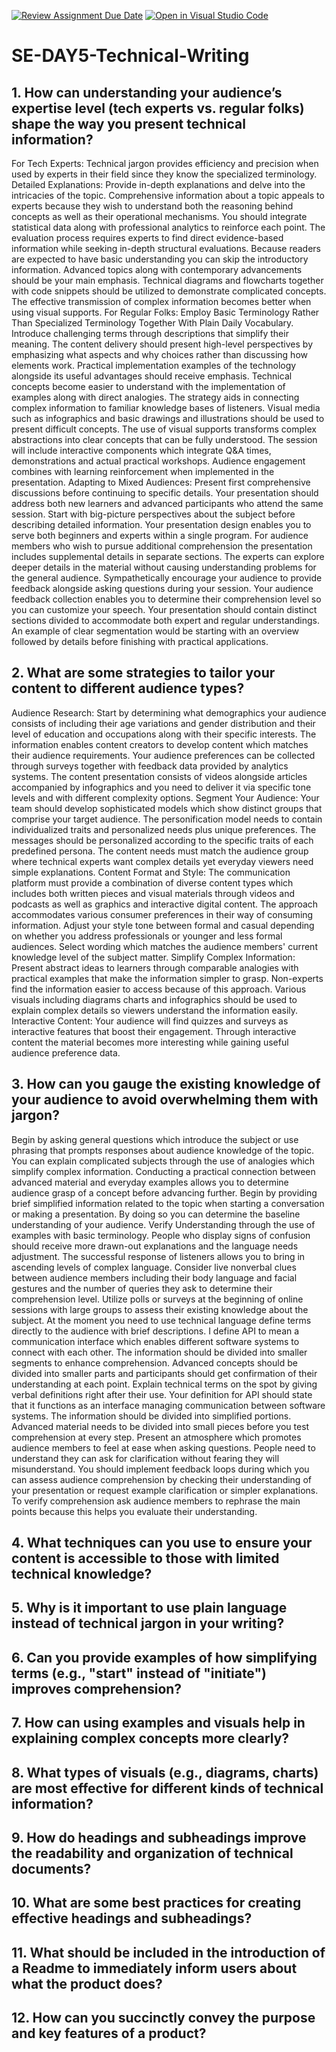 [![Review Assignment Due Date](https://classroom.github.com/assets/deadline-readme-button-22041afd0340ce965d47ae6ef1cefeee28c7c493a6346c4f15d667ab976d596c.svg)](https://classroom.github.com/a/zsAR-pyY)
[![Open in Visual Studio Code](https://classroom.github.com/assets/open-in-vscode-2e0aaae1b6195c2367325f4f02e2d04e9abb55f0b24a779b69b11b9e10269abc.svg)](https://classroom.github.com/online_ide?assignment_repo_id=18460926&assignment_repo_type=AssignmentRepo)
# SE-DAY5-Technical-Writing
## 1. How can understanding your audience’s expertise level (tech experts vs. regular folks) shape the way you present technical information?
For Tech Experts:
Technical jargon provides efficiency and precision when used by experts in their field since they know the specialized terminology.
Detailed Explanations: Provide in-depth explanations and delve into the intricacies of the topic. Comprehensive information about a topic appeals to experts because they wish to understand both the reasoning behind concepts as well as their operational mechanisms.
You should integrate statistical data along with professional analytics to reinforce each point. The evaluation process requires experts to find direct evidence-based information while seeking in-depth structural evaluations.
Because readers are expected to have basic understanding you can skip the introductory information. Advanced topics along with contemporary advancements should be your main emphasis.
Technical diagrams and flowcharts together with code snippets should be utilized to demonstrate complicated concepts. The effective transmission of complex information becomes better when using visual supports.
For Regular Folks:
Employ Basic Terminology Rather Than Specialized Terminology Together With Plain Daily Vocabulary. Introduce challenging terms through descriptions that simplify their meaning.
The content delivery should present high-level perspectives by emphasizing what aspects and why choices rather than discussing how elements work. Practical implementation examples of the technology alongside its useful advantages should receive emphasis.
Technical concepts become easier to understand with the implementation of examples along with direct analogies. The strategy aids in connecting complex information to familiar knowledge bases of listeners.
Visual media such as infographics and basic drawings and illustrations should be used to present difficult concepts. The use of visual supports transforms complex abstractions into clear concepts that can be fully understood.
The session will include interactive components which integrate Q&A times, demonstrations and actual practical workshops. Audience engagement combines with learning reinforcement when implemented in the presentation.
Adapting to Mixed Audiences:
Present first comprehensive discussions before continuing to specific details. Your presentation should address both new learners and advanced participants who attend the same session.
Start with big-picture perspectives about the subject before describing detailed information. Your presentation design enables you to serve both beginners and experts within a single program.
For audience members who wish to pursue additional comprehension the presentation includes supplemental details in separate sections. The experts can explore deeper details in the material without causing understanding problems for the general audience.
Sympathetically encourage your audience to provide feedback alongside asking questions during your session. Your audience feedback collection enables you to determine their comprehension level so you can customize your speech.
Your presentation should contain distinct sections divided to accommodate both expert and regular understandings. An example of clear segmentation would be starting with an overview followed by details before finishing with practical applications.

## 2. What are some strategies to tailor your content to different audience types?
Audience Research:
Start by determining what demographics your audience consists of including their age variations and gender distribution and their level of education and occupations along with their specific interests. The information enables content creators to develop content which matches their audience requirements.
Your audience preferences can be collected through surveys together with feedback data provided by analytics systems. The content presentation consists of videos alongside articles accompanied by infographics and you need to deliver it via specific tone levels and with different complexity options.
Segment Your Audience:
Your team should develop sophisticated models which show distinct groups that comprise your target audience. The personification model needs to contain individualized traits and personalized needs plus unique preferences.
The messages should be personalized according to the specific traits of each predefined persona. The content needs must match the audience group where technical experts want complex details yet everyday viewers need simple explanations.
Content Format and Style:
The communication platform must provide a combination of diverse content types which includes both written pieces and visual materials through videos and podcasts as well as graphics and interactive digital content. The approach accommodates various consumer preferences in their way of consuming information.
Adjust your style tone between formal and casual depending on whether you address professionals or younger and less formal audiences. Select wording which matches the audience members' current knowledge level of the subject matter.
Simplify Complex Information:
Present abstract ideas to learners through comparable analogies with practical examples that make the information simpler to grasp. Non-experts find the information easier to access because of this approach.
Various visuals including diagrams charts and infographics should be used to explain complex details so viewers understand the information easily.
Interactive Content:
Your audience will find quizzes and surveys as interactive features that boost their engagement. Through interactive content the material becomes more interesting while gaining useful audience preference data.

## 3. How can you gauge the existing knowledge of your audience to avoid overwhelming them with jargon?
Begin by asking general questions which introduce the subject or use phrasing that prompts responses about audience knowledge of the topic. 
You can explain complicated subjects through the use of analogies which simplify complex information. Conducting a practical connection between advanced material and everyday examples allows you to determine audience grasp of a concept before advancing further.
Begin by providing brief simplified information related to the topic when starting a conversation or making a presentation. By doing so you can determine the baseline understanding of your audience.
Verify Understanding through the use of examples with basic terminology. People who display signs of confusion should receive more drawn-out explanations and the language needs adjustment. The successful response of listeners allows you to bring in ascending levels of complex language.
Consider live nonverbal clues between audience members including their body language and facial gestures and the number of queries they ask to determine their comprehension level.
Utilize polls or surveys at the beginning of online sessions with large groups to assess their existing knowledge about the subject. 
At the moment you need to use technical language define terms directly to the audience with brief descriptions. I define API to mean a communication interface which enables different software systems to connect with each other.
The information should be divided into smaller segments to enhance comprehension. Advanced concepts should be divided into smaller parts and participants should get confirmation of their understanding at each point.
Explain technical terms on the spot by giving verbal definitions right after their use. Your definition for API should state that it functions as an interface managing communication between software systems.
The information should be divided into simplified portions. Advanced material needs to be divided into small pieces before you test comprehension at every step.
Present an atmosphere which promotes audience members to feel at ease when asking questions. People need to understand they can ask for clarification without fearing they will misunderstand.
You should implement feedback loops during which you can assess audience comprehension by checking their understanding of your presentation or request example clarification or simpler explanations. To verify comprehension ask audience members to rephrase the main points because this helps you evaluate their understanding.
## 4. What techniques can you use to ensure your content is accessible to those with limited technical knowledge?
## 5. Why is it important to use plain language instead of technical jargon in your writing?
## 6. Can you provide examples of how simplifying terms (e.g., "start" instead of "initiate") improves comprehension?
## 7. How can using examples and visuals help in explaining complex concepts more clearly?
## 8. What types of visuals (e.g., diagrams, charts) are most effective for different kinds of technical information?
## 9. How do headings and subheadings improve the readability and organization of technical documents?
## 10. What are some best practices for creating effective headings and subheadings?
## 11. What should be included in the introduction of a Readme to immediately inform users about what the product does?
## 12. How can you succinctly convey the purpose and key features of a product?
